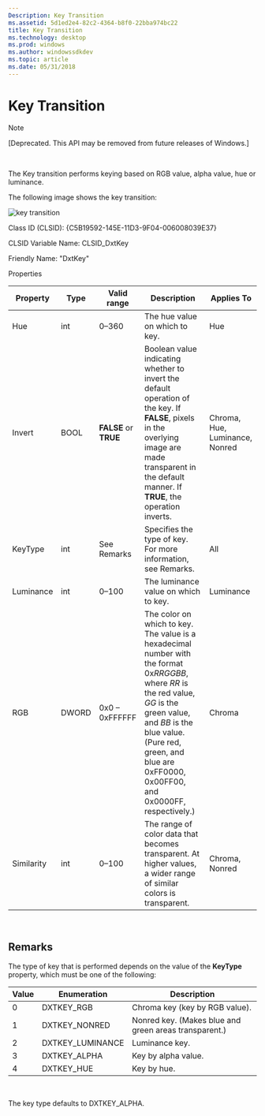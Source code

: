 ```yaml
---
Description: Key Transition
ms.assetid: 5d1ed2e4-82c2-4364-b8f0-22bba974bc22
title: Key Transition
ms.technology: desktop
ms.prod: windows
ms.author: windowssdkdev
ms.topic: article
ms.date: 05/31/2018
---
```


# Key Transition

> [!Note]  
> \[Deprecated. This API may be removed from future releases of Windows.\]

 

The Key transition performs keying based on RGB value, alpha value, hue or luminance.

The following image shows the key transition:

![key transition](https://www.bing.com/search?q=key+transition)

Class ID (CLSID): {C5B19592-145E-11D3-9F04-006008039E37}

CLSID Variable Name: CLSID\_DxtKey

Friendly Name: "DxtKey"

Properties



| Property   | Type  | Valid range           | Description                                                                                                                                                                                                                                                | Applies To                     |
|------------|-------|-----------------------|------------------------------------------------------------------------------------------------------------------------------------------------------------------------------------------------------------------------------------------------------------|--------------------------------|
| Hue        | int   | 0–360                 | The hue value on which to key.                                                                                                                                                                                                                             | Hue                            |
| Invert     | BOOL  | **FALSE** or **TRUE** | Boolean value indicating whether to invert the default operation of the key. If **FALSE**, pixels in the overlying image are made transparent in the default manner. If **TRUE**, the operation inverts.                                                   | Chroma, Hue, Luminance, Nonred |
| KeyType    | int   | See Remarks           | Specifies the type of key. For more information, see Remarks.                                                                                                                                                                                              | All                            |
| Luminance  | int   | 0–100                 | The luminance value on which to key.                                                                                                                                                                                                                       | Luminance                      |
| RGB        | DWORD | 0x0 – 0xFFFFFF        | The color on which to key. The value is a hexadecimal number with the format 0x*RRGGBB*, where *RR* is the red value, *GG* is the green value, and *BB* is the blue value. (Pure red, green, and blue are 0xFF0000, 0x00FF00, and 0x0000FF, respectively.) | Chroma                         |
| Similarity | int   | 0–100                 | The range of color data that becomes transparent. At higher values, a wider range of similar colors is transparent.                                                                                                                                        | Chroma, Nonred                 |



 

## Remarks

The type of key that is performed depends on the value of the **KeyType** property, which must be one of the following:



| Value | Enumeration       | Description                                           |
|-------|-------------------|-------------------------------------------------------|
| 0     | DXTKEY\_RGB       | Chroma key (key by RGB value).                        |
| 1     | DXTKEY\_NONRED    | Nonred key. (Makes blue and green areas transparent.) |
| 2     | DXTKEY\_LUMINANCE | Luminance key.                                        |
| 3     | DXTKEY\_ALPHA     | Key by alpha value.                                   |
| 4     | DXTKEY\_HUE       | Key by hue.                                           |



 

The key type defaults to DXTKEY\_ALPHA.

 

 



